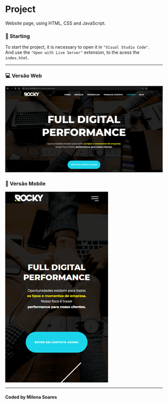 # Project
Website page, using HTML, CSS and JavaScript.</br>

### 🚀 Starting
To start the project, it is necessary to open it in `"Visual Studio Code"`. <br/>
And use the `"Open with Live Server"` extension, to the acess the `index.html`. </br>

---

### 💻 Versão Web
<img src= "img/site.png" alt="Versão Web"  /> <br/>

### 📱 Versão Mobile
<img src= "img/celular.png" alt="Versão Web" /> <br/>

---
#### Coded by Milena Soares 
